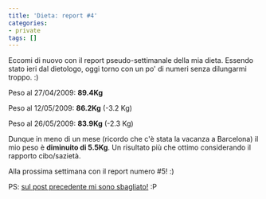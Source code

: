 ```yaml
---
title: 'Dieta: report #4'
categories:
- private
tags: []
---
```

Eccomi di nuovo con il report pseudo-settimanale della mia dieta. Essendo
stato ieri dal dietologo, oggi torno con un po' di numeri senza dilungarmi
troppo. :)

Peso al 27/04/2009: **89.4Kg**

Peso al 12/05/2009: **86.2Kg** (-3.2 Kg)

Peso al 26/05/2009: **83.9Kg** (-2.3 Kg)

Dunque in meno di un mese (ricordo che c'è stata la vacanza a Barcelona) il
mio peso è **diminuito di 5.5Kg**. Un risultato più che ottimo considerando il
rapporto cibo/sazietà.

Alla prossima settimana con il report numero #5! :)

PS: [sul post precedente mi sono
sbagliato!]({{site.url}}/2009/05/21/dieta-report-3/) :P

